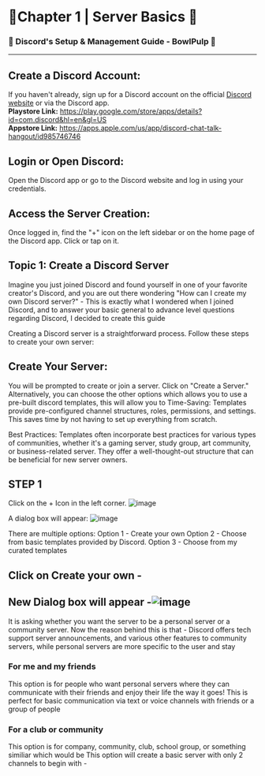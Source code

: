 # 🌟Chapter 1 | Server Basics 🌟
### 🔰 Discord's Setup & Management Guide   - BowlPulp 🔰 
<hr>

## Create a Discord Account:
If you haven't already, sign up for a Discord account on the official [Discord website](https://discord.com/) or via the Discord app.
<br>
**Playstore Link:** https://play.google.com/store/apps/details?id=com.discord&hl=en&gl=US <br>
**Appstore Link:** https://apps.apple.com/us/app/discord-chat-talk-hangout/id985746746

## Login or Open Discord:
Open the Discord app or go to the Discord website and log in using your credentials.

## Access the Server Creation:
Once logged in, find the "+" icon on the left sidebar or on the home page of the Discord app. Click or tap on it.
## Topic 1: Create a Discord Server
Imagine you just joined Discord and found yourself in one of your favorite creator's Discord, and you are out there wondering "How can I create my own Discord server?" - This is exactly what I wondered when I joined Discord, and to answer your basic general to advance level questions regarding Discord, I decided to create this guide

Creating a Discord server is a straightforward process. Follow these steps to create your own server:
## Create Your Server:
You will be prompted to create or join a server. Click on "Create a Server." 
Alternatively, you can choose the other options which allows you to use a pre-built discord templates, this will allow you to 
Time-Saving: Templates provide pre-configured channel structures, roles, permissions, and settings. This saves time by not having to set up everything from scratch.

Best Practices: Templates often incorporate best practices for various types of communities, whether it's a gaming server, study group, art community, or business-related server. They offer a well-thought-out structure that can be beneficial for new server owners.




## STEP 1 
Click on the + Icon in the left corner.
![image](https://github.com/BowlPulp/Discord/assets/67683793/9ff7c64e-7ff2-4be2-b93c-042dc29ce27f)

A dialog box will appear:
![image](https://github.com/BowlPulp/Discord/assets/67683793/964af1e1-3ed4-465e-a2da-054298ca0ad7)

There are multiple options:
Option 1 - Create your own 
Option 2 - Choose from basic templates provided by Discord.
Option 3 - Choose from my curated templates 

## Click on Create your own - 

## New Dialog box will appear -![image](https://github.com/BowlPulp/Discord/assets/67683793/a5e16c66-91ad-43b0-bf19-06dc09bc7a69)
It is asking whether you want the server to be a personal server or a community server.
Now the reason behind this is that - Discord offers tech support server announcements, and various other features to community servers, while personal servers are more specific to the user and stay 
### For me and my friends
This option is for people who want personal servers where they can communicate with their friends and enjoy their life the way it goes! This is perfect for basic communication via text or voice channels with friends or a group of people
### For a club or community
This option is for company, community, club, school group, or something similiar which would be 
This option will create a basic server with only 2 channels to begin with - 
